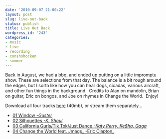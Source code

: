 ```yaml
---
date: '2010-09-07 21:00:22'
layout: post
slug: live-out-back
status: publish
title: Live Out Back
wordpress_id: '243'
categories:
- music
- live
- recording
- conshohocken
- summer
---
```


Back in August, we had a bbq, and ended up putting on a little impromptu show.  These are selections from that day.  The balance is a bit rough around the edges, but I sorta like how you can hear dogs, cicadas, various aircraft, and other fun things in the background.  Credits to Alan on mandolin, Brian on guitar, Eric on bongos, and Joe on rhymes in Change the World.  Enjoy!

Download all four tracks [here](https://s3.amazonaws.com/kaybox/recordings/live-out-back/live_out_back.zip) (40mb), or stream them separately...

* [01 Window _-Guster_](https://s3.amazonaws.com/kaybox/recordings/live-out-back/01_window.mp3)
* [02 Silhouettes _-K. Shoul_](https://s3.amazonaws.com/kaybox/recordings/live-out-back/02_silhouettes.mp3)
* [03 California Gurls/Tik Tok/Just Dance _-Katy Perry, Ke$ha, Gaga_](https://s3.amazonaws.com/kaybox/recordings/live-out-back/03_californiaGurls_tikTok_justDance.mp3)
* [04 Change the World feat. Jmags_ -Eric Clapton_](https://s3.amazonaws.com/kaybox/recordings/live-out-back/04_changeTheWorld.mp3)
